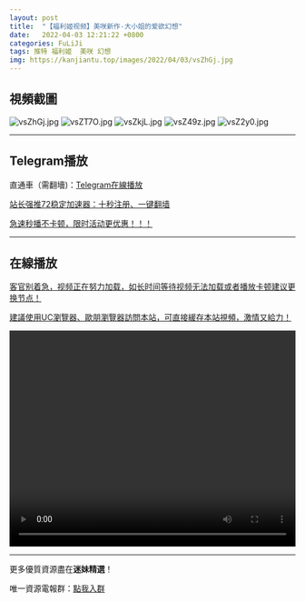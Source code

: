 ```yaml
---
layout: post
title:  "【福利姬视频】美咲新作-大小姐的爱欲幻想"
date:   2022-04-03 12:21:22 +0800
categories: FuLiJi
tags: 推特 福利姬  美咲 幻想
img: https://kanjiantu.top/images/2022/04/03/vsZhGj.jpg
---
```



## 視頻截圖

![vsZhGj.jpg](https://kanjiantu.top/images/2022/04/03/vsZhGj.jpg)
![vsZT7O.jpg](https://kanjiantu.top/images/2022/04/03/vsZT7O.jpg)
![vsZkjL.jpg](https://kanjiantu.top/images/2022/04/03/vsZkjL.jpg)
![vsZ49z.jpg](https://kanjiantu.top/images/2022/04/03/vsZ49z.jpg)
![vsZ2y0.jpg](https://kanjiantu.top/images/2022/04/03/vsZ2y0.jpg)

* * *
## Telegram播放

直通車（需翻墻)：[Telegram在線播放](https://t.me/mimeijingxuan/418)

<u>站长强推72稳定加速器：[十秒注册、一键翻墙](https://72vpn.xyz/#/register?code=mimei) </u>


<u>急速秒播不卡顿，限时活动更优惠！！！</u>
* * *
## 在線播放
<u>客官别着急，视频正在努力加载，如长时间等待视频无法加载或者播放卡顿建议更换节点！</u>

<u>建議使用UC瀏覽器、歐朋瀏覽器訪問本站，可直接緩存本站視頻，激情又給力！</u>
<center><video src="https://cdn.publer.io/uploads/videos/62497683db279732fb55cca6/491c5787e997e7767cc3c9c1f5192f97.mp4" width="100%" height="380px" controls="controls"></video></center>


* * *
更多優質資源盡在**迷妹精選**！

唯一資源電報群：[點我入群](https://t.me/mimeijingxuan)


